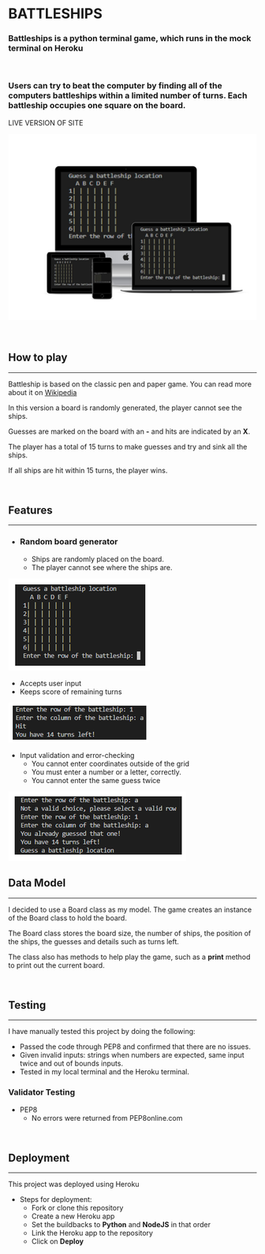 # BATTLESHIPS

### Battleships is a python terminal game, which runs in the mock terminal on Heroku
<p>&nbsp;</p>
  
### Users can try to beat the computer by finding all of the computers battleships within a limited number of turns. Each battleship occupies one square on the board.

LIVE VERSION OF SITE

![Site on different screens](/Mockup-Battleships.jpg)
<p>&nbsp;</p>

## How to play
---
Battleship is based on the classic pen and paper game. You can read more about it on [Wikipedia](https://en.wikipedia.org/wiki/Battleship_(game))

In this version a board is randomly generated, the player cannot see the ships.

Guesses are marked on the board with an **-** and hits are indicated by an **X**.

The player has a total of 15 turns to make guesses and try and sink all the ships.

If all ships are hit within 15 turns, the player wins.
<p>&nbsp;</p>

## Features
---
- ### Random board generator
    - Ships are randomly placed on the board.
    - The player cannot see where the ships are.

![image](/battleships%20image1.png)

- Accepts user input
- Keeps score of remaining turns

![image](/battleships%20hit.png)

- Input validation and error-checking
    - You cannot enter coordinates outside of the grid
    - You must enter a number or a letter, correctly.
    - You cannot enter the same guess twice

![image](/battleships%20error.png)

## Data Model
---
I decided to use a Board class as my model. The game creates an instance of the Board class to hold the board.

The Board class stores the board size, the number of ships, the position of the ships, the guesses and details such as turns left.

The class also has methods to help play the game, such as a **print** method to print out the current board.
<p>&nbsp;</p>

## Testing
---
I have manually tested this project by doing the following:

- Passed the code through PEP8 and confirmed that there are no issues.
- Given invalid inputs: strings when numbers are expected, same input twice and out of bounds inputs.
- Tested in my local terminal and the Heroku terminal.

### Validator Testing
- PEP8
    - No errors were returned from PEP8online.com
<p>&nbsp;</p>

## Deployment
---
This project was deployed using Heroku
- Steps for deployment:
    - Fork or clone this repository
    - Create a new Heroku app
    - Set the buildbacks to **Python** and **NodeJS** in that order
    - Link the Heroku app to the repository
    - Click on **Deploy**